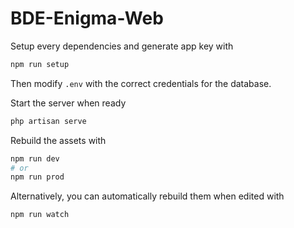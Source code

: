 # BDE-Enigma-Web

Setup every dependencies and generate app key with
```sh
npm run setup
```

Then modify `.env` with the correct credentials for the database.

Start the server when ready
```sh
php artisan serve
```

Rebuild the assets with
```sh
npm run dev
# or
npm run prod
```

Alternatively, you can automatically rebuild them when edited with
```sh
npm run watch
```
